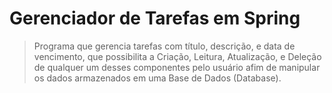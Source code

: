 # Gerenciador de Tarefas em Spring

> Programa que gerencia tarefas com título, descrição, e data de vencimento, que possibilita a Criação, Leitura, Atualização, e Deleção de qualquer um desses componentes pelo usuário afim de manipular os dados armazenados em uma Base de Dados (Database).